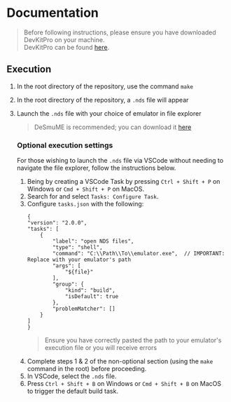 # Documentation

> Before following instructions, please ensure you have downloaded DevKitPro on your machine.\
> DevKitPro can be found [here](https://devkitpro.org/wiki/Getting_Started).

## Execution

1. In the root directory of the repository, use the command ```make```
2. In the root directory of the repository, a ```.nds``` file will appear
3. Launch the ```.nds``` file with your choice of emulator in file explorer
    > DeSmuME is recommended; you can download it [here](https://desmume.org/download/)

    ### Optional execution settings
    
    For those wishing to launch the ```.nds``` file via VSCode without needing to navigate the file explorer, follow the instructions below.

    1. Being by creating a VSCode Task by pressing ```Ctrl + Shift + P``` on Windows or ```Cmd + Shift + P``` on MacOS.
    2. Search for and select ```Tasks: Configure Task```.
    3. Configure ```tasks.json``` with the following:
        ```
        {
        "version": "2.0.0",
        "tasks": [
            {
                "label": "open NDS files",
                "type": "shell",
                "command": "C:\\Path\\To\\emulator.exe",  // IMPORTANT: Replace with your emulator's path
                "args": [
                    "${file}"
                ],
                "group": {
                    "kind": "build",
                    "isDefault": true
                },
                "problemMatcher": []
            }
        ]
        }
        ```
        > Ensure you have correctly pasted the path to your emulator's execution file or you will receive errors
    4. Complete steps 1 & 2 of the non-optional section (using the ```make``` command in the root) before proceeding.
    5. In VSCode, select the ```.nds``` file.
    6. Press ```Ctrl + Shift + B``` on Windows or ```Cmd + Shift + B``` on MacOS to trigger the default build task.
